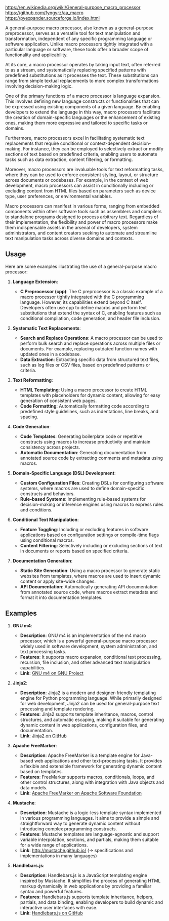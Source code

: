 https://en.wikipedia.org/wiki/General-purpose_macro_processor
https://github.com/fyngyrz/aa_macro
https://pyexpander.sourceforge.io/index.html

A general-purpose macro processor, also known as a general-purpose preprocessor, serves as a versatile tool for text manipulation and transformation, independent of any specific programming language or software application. Unlike macro processors tightly integrated with a particular language or software, these tools offer a broader scope of functionality and applicability.

At its core, a macro processor operates by taking input text, often referred to as a stream, and systematically replacing specified patterns with predefined substitutions as it processes the text. These substitutions can range from simple textual replacements to more complex transformations involving decision-making logic. 

One of the primary functions of a macro processor is language expansion. This involves defining new language constructs or functionalities that can be expressed using existing components of a given language. By enabling developers to extend the language in this way, macro processors facilitate the creation of domain-specific languages or the enhancement of existing ones, making them more expressive and tailored to specific tasks or domains.

Furthermore, macro processors excel in facilitating systematic text replacements that require conditional or context-dependent decision-making. For instance, they can be employed to selectively extract or modify sections of text based on predefined criteria, enabling users to automate tasks such as data extraction, content filtering, or formatting.

Moreover, macro processors are invaluable tools for text reformatting tasks, where they can be used to enforce consistent styling, layout, or structure across documents or codebases. For example, in the context of web development, macro processors can assist in conditionally including or excluding content from HTML files based on parameters such as device type, user preferences, or environmental variables.

Macro processors can manifest in various forms, ranging from embedded components within other software tools such as assemblers and compilers to standalone programs designed to process arbitrary text. Regardless of their implementation, the flexibility and power of macro processors make them indispensable assets in the arsenal of developers, system administrators, and content creators seeking to automate and streamline text manipulation tasks across diverse domains and contexts.

## Usage

Here are some examples illustrating the use of a general-purpose macro processor:

1. **Language Extension**:
   - **C Preprocessor (cpp)**: The C preprocessor is a classic example of a macro processor tightly integrated with the C programming language. However, its capabilities extend beyond C itself. Developers often use cpp to define macros and perform text substitutions that extend the syntax of C, enabling features such as conditional compilation, code generation, and header file inclusion.

2. **Systematic Text Replacements**:
   - **Search and Replace Operations**: A macro processor can be used to perform bulk search and replace operations across multiple files or documents. For example, replacing outdated function names with updated ones in a codebase.
   - **Data Extraction**: Extracting specific data from structured text files, such as log files or CSV files, based on predefined patterns or criteria.

3. **Text Reformatting**:
   - **HTML Templating**: Using a macro processor to create HTML templates with placeholders for dynamic content, allowing for easy generation of consistent web pages.
   - **Code Formatting**: Automatically formatting code according to predefined style guidelines, such as indentations, line breaks, and spacing.

4. **Code Generation**:
   - **Code Templates**: Generating boilerplate code or repetitive constructs using macros to increase productivity and maintain consistency across projects.
   - **Automatic Documentation**: Generating documentation from annotated source code by extracting comments and metadata using macros.

5. **Domain-Specific Language (DSL) Development**:
   - **Custom Configuration Files**: Creating DSLs for configuring software systems, where macros are used to define domain-specific constructs and behaviors.
   - **Rule-based Systems**: Implementing rule-based systems for decision-making or inference engines using macros to express rules and conditions.

6. **Conditional Text Manipulation**:
   - **Feature Toggling**: Including or excluding features in software applications based on configuration settings or compile-time flags using conditional macros.
   - **Content Filtering**: Selectively including or excluding sections of text in documents or reports based on specified criteria.

7. **Documentation Generation**:
   - **Static Site Generation**: Using a macro processor to generate static websites from templates, where macros are used to insert dynamic content or apply site-wide changes.
   - **API Documentation**: Automatically generating API documentation from annotated source code, where macros extract metadata and format it into documentation templates.

## Examples

1. **GNU m4**:
   - **Description**: GNU m4 is an implementation of the m4 macro processor, which is a powerful general-purpose macro processor widely used in software development, system administration, and text processing tasks.
   - **Features**: It supports macro expansion, conditional text processing, recursion, file inclusion, and other advanced text manipulation capabilities.
   - **Link**: [GNU m4 on GNU Project](https://www.gnu.org/software/m4/)

2. **Jinja2**:
   - **Description**: Jinja2 is a modern and designer-friendly templating engine for Python programming language. While primarily designed for web development, Jinja2 can be used for general-purpose text processing and template rendering.
   - **Features**: Jinja2 supports template inheritance, macros, control structures, and automatic escaping, making it suitable for generating dynamic content in web applications, configuration files, and documentation.
   - **Link**: [Jinja2 on GitHub](https://github.com/pallets/jinja)

3. **Apache FreeMarker**:
   - **Description**: Apache FreeMarker is a template engine for Java-based web applications and other text-processing tasks. It provides a flexible and extensible framework for generating dynamic content based on templates.
   - **Features**: FreeMarker supports macros, conditionals, loops, and other control structures, along with integration with Java objects and data models.
   - **Link**: [Apache FreeMarker on Apache Software Foundation](https://freemarker.apache.org/)

4. **Mustache**:
   - **Description**: Mustache is a logic-less template syntax implemented in various programming languages. It aims to provide a simple and straightforward way to generate dynamic content without introducing complex programming constructs.
   - **Features**: Mustache templates are language-agnostic and support variable interpolation, sections, and partials, making them suitable for a wide range of applications.
   - **Link**: http://mustache.github.io/ (→ specifications and implementations in many languages)

5. **Handlebars.js**:
   - **Description**: Handlebars.js is a JavaScript templating engine inspired by Mustache. It simplifies the process of generating HTML markup dynamically in web applications by providing a familiar syntax and powerful features.
   - **Features**: Handlebars.js supports template inheritance, helpers, partials, and data binding, enabling developers to build dynamic and interactive user interfaces with ease.
   - **Link**: [Handlebars.js on GitHub](https://github.com/handlebars-lang/handlebars.js/)
